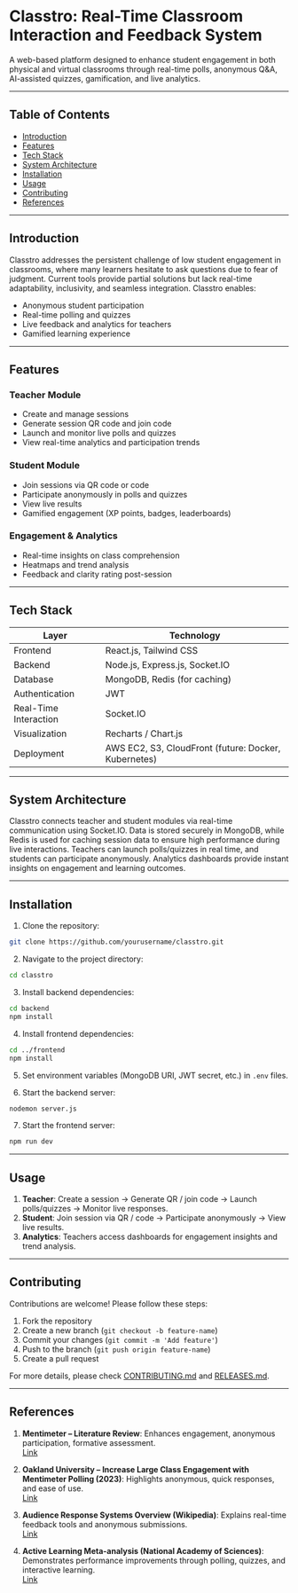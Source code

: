 # Classtro: Real-Time Classroom Interaction and Feedback System

A web-based platform designed to enhance student engagement in both physical and virtual classrooms through real-time polls, anonymous Q&A, AI-assisted quizzes, gamification, and live analytics.

---

## Table of Contents

- [Introduction](#introduction)
- [Features](#features)
- [Tech Stack](#tech-stack)
- [System Architecture](#system-architecture)
- [Installation](#installation)
- [Usage](#usage)
- [Contributing](#contributing)
- [References](#references)

---

## Introduction

Classtro addresses the persistent challenge of low student engagement in classrooms, where many learners hesitate to ask questions due to fear of judgment. Current tools provide partial solutions but lack real-time adaptability, inclusivity, and seamless integration. Classtro enables:

- Anonymous student participation
- Real-time polling and quizzes
- Live feedback and analytics for teachers
- Gamified learning experience

---

## Features

### Teacher Module

- Create and manage sessions
- Generate session QR code and join code
- Launch and monitor live polls and quizzes
- View real-time analytics and participation trends

### Student Module

- Join sessions via QR code or code
- Participate anonymously in polls and quizzes
- View live results
- Gamified engagement (XP points, badges, leaderboards)

### Engagement & Analytics

- Real-time insights on class comprehension
- Heatmaps and trend analysis
- Feedback and clarity rating post-session

---

## Tech Stack

| Layer                 | Technology                                           |
| --------------------- | ---------------------------------------------------- |
| Frontend              | React.js, Tailwind CSS                               |
| Backend               | Node.js, Express.js, Socket.IO                       |
| Database              | MongoDB, Redis (for caching)                         |
| Authentication        | JWT                                                  |
| Real-Time Interaction | Socket.IO                                            |
| Visualization         | Recharts / Chart.js                                  |
| Deployment            | AWS EC2, S3, CloudFront (future: Docker, Kubernetes) |

---

## System Architecture

Classtro connects teacher and student modules via real-time communication using Socket.IO. Data is stored securely in MongoDB, while Redis is used for caching session data to ensure high performance during live interactions. Teachers can launch polls/quizzes in real time, and students can participate anonymously. Analytics dashboards provide instant insights on engagement and learning outcomes.

---

## Installation

1. Clone the repository:

```bash
git clone https://github.com/yourusername/classtro.git
```

2. Navigate to the project directory:

```bash
cd classtro
```

3. Install backend dependencies:

```bash
cd backend
npm install
```

4. Install frontend dependencies:

```bash
cd ../frontend
npm install
```

5. Set environment variables (MongoDB URI, JWT secret, etc.) in `.env` files.

6. Start the backend server:

```bash
nodemon server.js
```

7. Start the frontend server:

```bash
npm run dev
```

---

## Usage

1. **Teacher**: Create a session → Generate QR / join code → Launch polls/quizzes → Monitor live responses.
2. **Student**: Join session via QR / code → Participate anonymously → View live results.
3. **Analytics**: Teachers access dashboards for engagement insights and trend analysis.

---

## Contributing

Contributions are welcome! Please follow these steps:

1. Fork the repository
2. Create a new branch (`git checkout -b feature-name`)
3. Commit your changes (`git commit -m 'Add feature'`)
4. Push to the branch (`git push origin feature-name`)
5. Create a pull request

For more details, please check [CONTRIBUTING.md](CONTRIBUTING.md) and [RELEASES.md](RELEASES.md).

---

## References

1. **Mentimeter – Literature Review**: Enhances engagement, anonymous participation, formative assessment.  
   [Link](https://www.researchgate.net/publication/389708725_Mentimeter_Tool_for_Enhancing_Student_Engagement_and_Active_Learning_A_Literature_Review)

2. **Oakland University – Increase Large Class Engagement with Mentimeter Polling (2023)**: Highlights anonymous, quick responses, and ease of use.  
   [Link](https://www.oakland.edu/cetl/teaching-tips/2023/09/Increase-Large-Class-Engagement-with-Mentimeter-Polling.php)

3. **Audience Response Systems Overview (Wikipedia)**: Explains real-time feedback tools and anonymous submissions.  
   [Link](https://en.wikipedia.org/wiki/Audience_response)

4. **Active Learning Meta-analysis (National Academy of Sciences)**: Demonstrates performance improvements through polling, quizzes, and interactive learning.  
   [Link](https://en.wikipedia.org/wiki/Active_learning)

